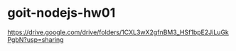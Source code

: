 # goit-nodejs-hw01

https://drive.google.com/drive/folders/1CXL3wX2gfnBM3_HSf1bpE2JiLuGkPgbN?usp=sharing
